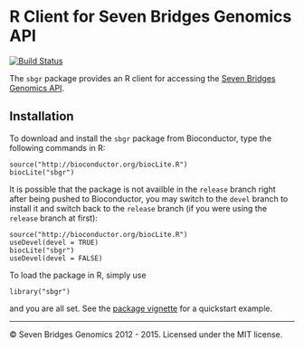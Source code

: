 # R Client for Seven Bridges Genomics API

[![Build Status](https://travis-ci.org/road2stat/sbgr.png?branch=master)](https://travis-ci.org/road2stat/sbgr)

The `sbgr` package provides an R client for accessing the [Seven Bridges Genomics API](http://developer.sbgenomics.com/).

## Installation

To download and install the `sbgr` package from Bioconductor, type the following commands in R:

```
source("http://bioconductor.org/biocLite.R")
biocLite("sbgr")
```

It is possible that the package is not availble in the `release` branch right after being pushed to Bioconductor, you may switch to the `devel` branch to install it and switch back to the `release` branch (if you were using the `release` branch at first):

```
source("http://bioconductor.org/biocLite.R")
useDevel(devel = TRUE)
biocLite("sbgr")
useDevel(devel = FALSE)
```

To load the package in R, simply use

```
library("sbgr")
```

and you are all set. See the [package vignette](http://www.bioconductor.org/packages/devel/bioc/vignettes/sbgr/inst/doc/sbgr.html) for a quickstart example.

<hr>

© Seven Bridges Genomics 2012 - 2015. Licensed under the MIT license.